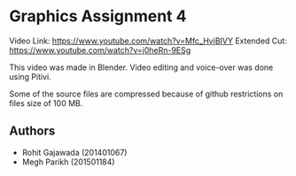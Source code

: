 # Graphics Assignment 4

Video Link: https://www.youtube.com/watch?v=Mfc_HvjBIVY
Extended Cut: https://www.youtube.com/watch?v=j0heRn-9ESg

This video was made in Blender. Video editing and voice-over was done using Pitivi.

Some of the source files are compressed because of github restrictions on files size of 100 MB.

## Authors
- Rohit Gajawada (201401067)
- Megh Parikh (201501184)

